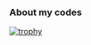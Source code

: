 ### About my codes

[![trophy](https://github-profile-trophy.vercel.app/?username=werockstar)](https://github.com/ryo-ma/github-profile-trophy)
